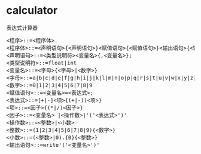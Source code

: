 # calculator
表达式计算器

<pre>
<程序>::=<程序体>.
<程序体>::=<声明语句>{<声明语句>}<赋值语句>{<赋值语句>}<输出语句>{<输出语句>}
<声明语句>::=<类型说明符><变量名>{,<变量名>};
<类型说明符>::=float|int
<变量名>::=<字母>{<字母>|<数字>}
<字母>::=a|b|c|d|e|f|g|h|i|j|k|l|m|n|o|p|q|r|s|t|u|v|w|x|y|z|A|B|C|D|E|F|G|H|I|J|K|L|M|N|O|P|Q|R|S|T|U|V|W|X|Y|Z
<数字>::=0|1|2|3|4|5|6|7|8|9
<赋值语句>::=<变量名>=<表达式>;
<表达式>::=[+|-]<项>{(+|-))<项>}
<项>::=<因子>{(*|/)<因子>}
<因子>::=<变量名> |<操作数>|'('<表达式>')'
<操作数>::=<整数>|<小数>
<整数>::=(1|2|3|4|5|6|7|8|9){<数字>}
<小数>::=(<整数>|0).{0}{<整数>}
<输出语句>::=write'('<变量名>')'
</pre>
